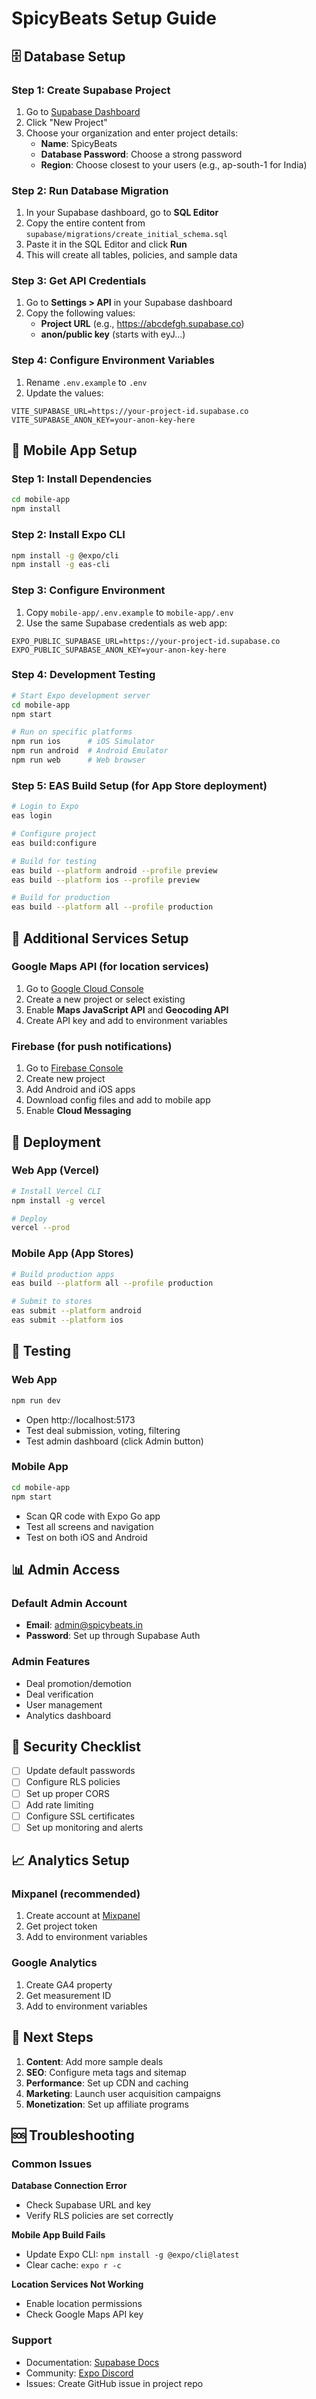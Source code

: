 # SpicyBeats Setup Guide

## 🗄️ Database Setup

### Step 1: Create Supabase Project
1. Go to [Supabase Dashboard](https://supabase.com/dashboard)
2. Click "New Project"
3. Choose your organization and enter project details:
   - **Name**: SpicyBeats
   - **Database Password**: Choose a strong password
   - **Region**: Choose closest to your users (e.g., ap-south-1 for India)

### Step 2: Run Database Migration
1. In your Supabase dashboard, go to **SQL Editor**
2. Copy the entire content from `supabase/migrations/create_initial_schema.sql`
3. Paste it in the SQL Editor and click **Run**
4. This will create all tables, policies, and sample data

### Step 3: Get API Credentials
1. Go to **Settings > API** in your Supabase dashboard
2. Copy the following values:
   - **Project URL** (e.g., https://abcdefgh.supabase.co)
   - **anon/public key** (starts with eyJ...)

### Step 4: Configure Environment Variables
1. Rename `.env.example` to `.env`
2. Update the values:
```env
VITE_SUPABASE_URL=https://your-project-id.supabase.co
VITE_SUPABASE_ANON_KEY=your-anon-key-here
```

## 📱 Mobile App Setup

### Step 1: Install Dependencies
```bash
cd mobile-app
npm install
```

### Step 2: Install Expo CLI
```bash
npm install -g @expo/cli
npm install -g eas-cli
```

### Step 3: Configure Environment
1. Copy `mobile-app/.env.example` to `mobile-app/.env`
2. Use the same Supabase credentials as web app:
```env
EXPO_PUBLIC_SUPABASE_URL=https://your-project-id.supabase.co
EXPO_PUBLIC_SUPABASE_ANON_KEY=your-anon-key-here
```

### Step 4: Development Testing
```bash
# Start Expo development server
cd mobile-app
npm start

# Run on specific platforms
npm run ios      # iOS Simulator
npm run android  # Android Emulator
npm run web      # Web browser
```

### Step 5: EAS Build Setup (for App Store deployment)
```bash
# Login to Expo
eas login

# Configure project
eas build:configure

# Build for testing
eas build --platform android --profile preview
eas build --platform ios --profile preview

# Build for production
eas build --platform all --profile production
```

## 🔧 Additional Services Setup

### Google Maps API (for location services)
1. Go to [Google Cloud Console](https://console.cloud.google.com/)
2. Create a new project or select existing
3. Enable **Maps JavaScript API** and **Geocoding API**
4. Create API key and add to environment variables

### Firebase (for push notifications)
1. Go to [Firebase Console](https://console.firebase.google.com/)
2. Create new project
3. Add Android and iOS apps
4. Download config files and add to mobile app
5. Enable **Cloud Messaging**

## 🚀 Deployment

### Web App (Vercel)
```bash
# Install Vercel CLI
npm install -g vercel

# Deploy
vercel --prod
```

### Mobile App (App Stores)
```bash
# Build production apps
eas build --platform all --profile production

# Submit to stores
eas submit --platform android
eas submit --platform ios
```

## 🧪 Testing

### Web App
```bash
npm run dev
```
- Open http://localhost:5173
- Test deal submission, voting, filtering
- Test admin dashboard (click Admin button)

### Mobile App
```bash
cd mobile-app
npm start
```
- Scan QR code with Expo Go app
- Test all screens and navigation
- Test on both iOS and Android

## 📊 Admin Access

### Default Admin Account
- **Email**: admin@spicybeats.in
- **Password**: Set up through Supabase Auth

### Admin Features
- Deal promotion/demotion
- Deal verification
- User management
- Analytics dashboard

## 🔐 Security Checklist

- [ ] Update default passwords
- [ ] Configure RLS policies
- [ ] Set up proper CORS
- [ ] Add rate limiting
- [ ] Configure SSL certificates
- [ ] Set up monitoring and alerts

## 📈 Analytics Setup

### Mixpanel (recommended)
1. Create account at [Mixpanel](https://mixpanel.com/)
2. Get project token
3. Add to environment variables

### Google Analytics
1. Create GA4 property
2. Get measurement ID
3. Add to environment variables

## 🎯 Next Steps

1. **Content**: Add more sample deals
2. **SEO**: Configure meta tags and sitemap
3. **Performance**: Set up CDN and caching
4. **Marketing**: Launch user acquisition campaigns
5. **Monetization**: Set up affiliate programs

## 🆘 Troubleshooting

### Common Issues

**Database Connection Error**
- Check Supabase URL and key
- Verify RLS policies are set correctly

**Mobile App Build Fails**
- Update Expo CLI: `npm install -g @expo/cli@latest`
- Clear cache: `expo r -c`

**Location Services Not Working**
- Enable location permissions
- Check Google Maps API key

### Support
- Documentation: [Supabase Docs](https://supabase.com/docs)
- Community: [Expo Discord](https://discord.gg/expo)
- Issues: Create GitHub issue in project repo